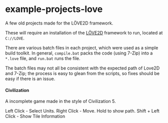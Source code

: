 # example-projects-love
A few old projects made for the LÖVE2D framework.

These will require an installation of the [LÖVE2D](https://love2d.org/) framework to run, located at `C://LOVE`.

There are various batch files in each project, which were used as a simple build toolkit.
In general, `compile.bat` packs the code (using 7-Zip) into a `*.love` file, and `run.bat` runs the file.

The batch files may not all be consistent with the expected path of Love2D and 7-Zip; the process is easy to glean from the scripts, so fixes should be easy if there is an issue.

#### Civilization
A incomplete game made in the style of Civilization 5.

Left Click - Select Units.
Right Click - Move. Hold to show path.
Shift + Left Click - Show Tile Information